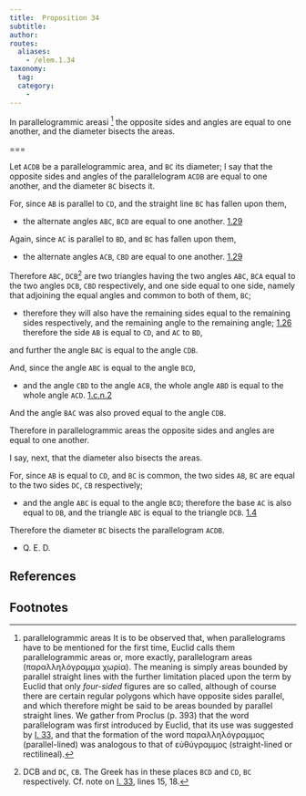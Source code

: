 ```yaml
---
title:  Proposition 34
subtitle:
author:
routes:
  aliases:
    - /elem.1.34
taxonomy:
  tag:
  category:
    -
---
```


In parallelogrammic areasi [^1] the opposite sides and angles are equal to one another, and the diameter bisects the areas.

===

Let `ACDB` be a parallelogrammic area, and `BC` its diameter; I say that the opposite sides and angles of the parallelogram `ACDB` are equal to one another, and the diameter `BC` bisects it. 

For, since `AB` is parallel to `CD`, and the straight line `BC` has fallen  upon them, 

- the alternate angles `ABC`, `BCD` are equal to one another. [1.29]

Again, since `AC` is parallel to `BD`, and `BC` has fallen upon them, 

- the alternate angles `ACB`, `CBD` are equal to one another. [1.29]

Therefore `ABC`, `DCB`[^2] are two triangles having the two angles `ABC`, `BCA` equal to the two angles `DCB`, `CBD` respectively, and one side equal to one side, namely that adjoining the equal angles and common to both of them, `BC`; 

- therefore they will also have the remaining sides equal to the remaining sides respectively, and the remaining angle to the remaining angle; [1.26] therefore the side `AB` is equal to `CD`, and `AC` to `BD`,

and further the angle `BAC` is equal to the angle `CDB`.

And, since the angle `ABC` is equal to the angle `BCD`, 

- and the angle `CBD` to the angle `ACB`, the whole angle `ABD` is equal to the whole angle `ACD`. [1.c.n.2]

And the angle `BAC` was also proved equal to the angle `CDB`.

Therefore in parallelogrammic areas the opposite sides and angles are equal to one another.

I say, next, that the diameter also bisects the areas.

For, since `AB` is equal to `CD`, and `BC` is common, the two sides `AB`, `BC` are equal to the two sides `DC`, `CB` respectively; 

- and the angle `ABC` is equal to the angle `BCD`; therefore the base `AC` is also equal to `DB`, and the triangle `ABC` is equal to the triangle `DCB`. [1.4]

Therefore the diameter `BC` bisects the parallelogram `ACDB`.

- Q. E. D.

## References

[1.4]: /elem.1.4 "Book 1 - Proposition 4"
[1.26]: /elem.1.26 "Book 1 - Proposition 26"
[1.29]: /elem.1.29 "Book 1 - Proposition 29"
[1.c.n.2]: /elem.1.c.n.2 "Book 1 - Common Notion 2"

## Footnotes

[^1]: parallelogrammic areas
    It is to be observed that, when parallelograms have to be mentioned for the first time, Euclid calls them <quote>parallelogrammic areas</quote> or, more exactly, <quote>parallelogram</quote> areas (<foreign lang="greek">παραλληλόγραμμα χωρία</foreign>). The meaning is simply areas bounded by parallel straight lines with the further limitation placed upon the term by Euclid that only <em>four-sided</em> figures are so called, although of course there are certain regular polygons which have opposite sides parallel, and which therefore might be said to be areas bounded by parallel straight lines. We gather from Proclus (<xref n="Proc. p. 393" from="ROOT" to="DITTO">p. 393</xref>) that the word <quote>parallelogram</quote> was first introduced by Euclid, that its use was suggested by <a href="/elem.1.33">I. 33</a>, and that the formation of the word <foreign lang="greek">παραλληλόγραμμος</foreign> (parallel-lined) was analogous to that of <foreign lang="greek">εὐθύγραμμος</foreign> (straight-lined or rectilineal).

      
[^2]: DCB
    and `DC`, `CB`. The Greek has in these places <quote>`BCD`</quote> and <quote>`CD`, `BC`</quote> respectively. Cf. note on <a href="/elem.1.33">I. 33</a>, lines 15, 18.

